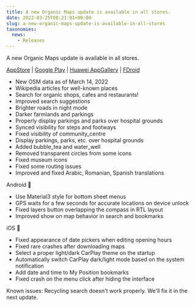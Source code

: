 ```yaml
---
title: A new Organic Maps update is available in all stores.
date: 2022-03-25T08:21:01+00:00
slug: a-new-organic-maps-update-is-available-in-all-stores
taxonomies:
  news:
    - Releases
---
```


A new Organic Maps update is available in all stores.

[AppStore](https://apps.apple.com/app/organic-maps/id1567437057) | [Google Play](https://play.google.com/store/apps/details?id=app.organicmaps) | [Huawei AppGallery](https://appgallery.huawei.com/#/app/C104325611) | [FDroid](https://f-droid.org/en/packages/app.organicmaps/)

- New OSM data as of March 14, 2022
- Wikipedia articles for well-known places
- Search for organic shops, cafes and restaurants!
- Improved search suggestions
- Brighter roads in night mode
- Darker farmlands and parkings
- Properly display parkings and parks over hospital grounds
- Synced visibility for steps and footways
- Fixed visibility of community\_centre
- Display parkings, parks, etc. over hospital grounds
- Added bubble\_tea and water\_well
- Removed transparent circles from some icons
- Fixed museum icons
- Fixed some routing issues
- Improved and fixed Arabic, Romanian, Spanish translations

Android 🤖

- Use Material3 style for bottom sheet menus
- GPS waits for a few seconds for accurate locations on device unlock
- Fixed layers button overlapping the compass in RTL layout
- Improved show on map behavior in search and bookmarks

iOS 

- Fixed appearance of date pickers when editing opening hours
- Fixed rare crashes after downloading maps
- Select a proper light/dark CarPlay theme on the startup
- Automatically switch CarPlay dark/light mode based on the system notification
- Add date and time to My Position bookmarks
- Fixed crash on the menu click after hiding the interface

Known issues:
Recycling search doesn't work properly. We'll fix it in the next update.
